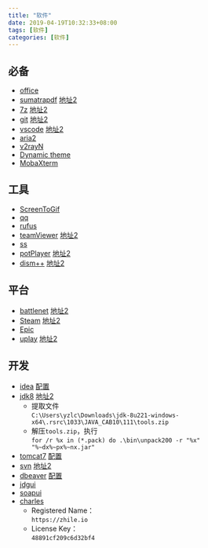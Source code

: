 ```yaml
---
title: "软件"
date: 2019-04-19T10:32:33+08:00
tags: [软件]
categories: [软件]
---
```


## 必备
- [office](https://otp.landian.vip/redirect/download.html)
- [sumatrapdf](https://www.sumatrapdfreader.org/downloadafter.html) [地址2](https://sm.myapp.com/original/Office/SumatraPDF-3.1.2-64-install.exe)
- [7z](https://www.7-zip.org/a/7z1900-x64.exe) [地址2](https://dl.softmgr.qq.com/original/Compression/7z1900-x64.exe)
- [git](https://git-scm.com/downloads) [地址2](https://dl.softmgr.qq.com/original/Development/Git-2.25.1-64-bit.exe)
- [vscode](https://code.visualstudio.com/docs/?dv=win64user) [地址2](https://dl.softmgr.qq.com/original/Development/VSCodeUserSetup-x64-1.40.2.exe)
- [aria2](/files/soft/aria2.zip)
- [v2rayN](https://github.com/2dust/v2rayN/releases)
- [Dynamic theme](https://www.microsoft.com/store/productId/9NBLGGH1ZBKW)
- [MobaXterm](https://mobaxterm.mobatek.net/download-home-edition.html)

## 工具
- [ScreenToGif](https://www.microsoft.com/store/productId/9N3SQK8PDS8G)
- [qq](https://www.microsoft.com/store/productId/9NHLGF0ZWC5S)
- [rufus](https://github.com/pbatard/rufus/releases)
- [teamViewer](https://dl.tvcdn.de/download/TeamViewerPortable.zip) [地址2](https://dl.softmgr.qq.com/original/net_app/TeamViewer_Setup_15.3.2682.0.exe)
- [ss](https://github.com/shadowsocks/shadowsocks-windows/releases)
- [potPlayer](https://www.videohelp.com/software/PotPlayer/old-versions#download) [地址2](https://dl.softmgr.qq.com/original/Video/PotPlayerSetup64_1.7.16291_1.exe)
- [dism++](https://www.chuyu.me/zh-Hans/index.html) [地址2](https://dl.softmgr.qq.com/original/System/Dism10.1.1000.100.zip)

## 平台
- [battlenet](https://www.battlenet.com.cn/download/getInstallerForGame?os=win&locale=zhCN&version=LIVE&gameProgram=BATTLENET_APP) [地址2](https://dl.softmgr.qq.com/original/game/Battle.net-Setup-CN_1.19.1.11809.exe)
- [Steam](https://store.steampowered.com/) [地址2](https://sm.myapp.com/original/game/SteamSetup-0902.exe)
- [Epic](https://launcher-public-service-prod06.ol.epicgames.com/launcher/api/installer/download/EpicGamesLauncherInstaller.msi)
- [uplay](http://ubi.li/4vxt9) [地址2](https://sm.myapp.com/original/game/UplayInstaller-71.0.exe)

## 开发
- [idea](https://www.jetbrains.com/idea/download/download-thanks.html?platform=windowsZip&code=IIC) [配置](https://yzlc.xyz/post/config/idea/)
- [jdk8](https://www.oracle.com/technetwork/java/javase/downloads/jdk8-downloads-2133151.html) [地址2](https://dl.softmgr.qq.com/original/Development/jdk-8u191-windows-x64-8.0.1910.12.exe)
  - 提取文件  
  `C:\Users\yzlc\Downloads\jdk-8u221-windows-x64\.rsrc\1033\JAVA_CAB10\111\tools.zip`
  - 解压`tools.zip`，执行  
  `for /r %x in (*.pack) do .\bin\unpack200 -r "%x" "%~dx%~px%~nx.jar"`
- [tomcat7](https://tomcat.apache.org/download-70.cgi) [配置](https://yzlc.xyz/post/config/tomcat/)
- [svn](https://osdn.net/projects/tortoisesvn/storage/1.13.1/Application/TortoiseSVN-1.13.1.28686-x64-svn-1.13.0.msi/) [地址2](https://dl.softmgr.qq.com/original/Development/TortoiseSVN-1.13.1.28686-x64-svn-1.13.0.msi)
- [dbeaver](https://www.microsoft.com/store/apps/9PNKDR50694P) [配置](https://yzlc.xyz/post/config/dbeaver/)
- [jdgui](/files/soft/jdgui.zip)
- [soapui](http://smartbearsoftware.com/distrib/soapui/3.0.1/soapui-3.0.1-windows-bin.zip)
- [charles](https://www.charlesproxy.com/latest-release/download.do#)
  - Registered Name：  
    `https://zhile.io`
  - License Key：  
    `48891cf209c6d32bf4`